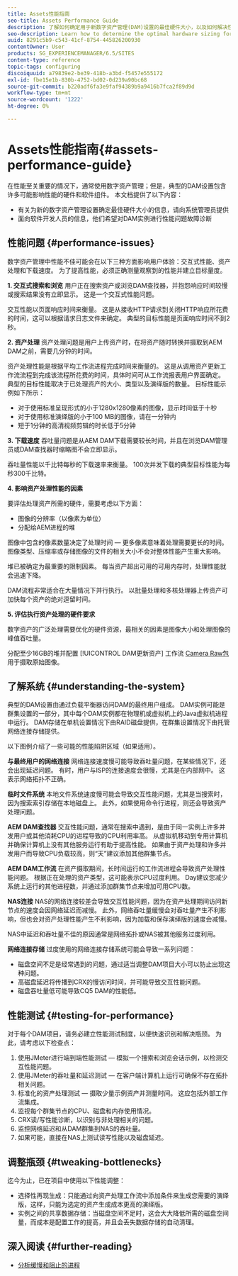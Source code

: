 ```yaml
---
title: Assets性能指南
seo-title: Assets Performance Guide
description: 了解如何确定用于新数字资产管理(DAM)设置的最佳硬件大小，以及如何解决性能问题
seo-description: Learn how to determine the optimal hardware sizing for a new Digital Asset Management (DAM) setup and how to troubleshoot performance issues
uuid: 8291c5b9-c543-41cf-8754-445826200930
contentOwner: User
products: SG_EXPERIENCEMANAGER/6.5/SITES
content-type: reference
topic-tags: configuring
discoiquuid: a79839e2-be39-418b-a3bd-f5457e555172
exl-id: fbe15e1b-830b-4752-bd02-0d239a90bc68
source-git-commit: b220adf6fa3e9faf94389b9a9416b7fca2f89d9d
workflow-type: tm+mt
source-wordcount: '1222'
ht-degree: 0%

---
```


# Assets性能指南{#assets-performance-guide}

在性能至关重要的情况下，通常使用数字资产管理；但是，典型的DAM设置包含许多可能影响性能的硬件和软件组件。 本文档提供了以下内容：

* 有关为新的数字资产管理设置确定最佳硬件大小的信息，请向系统管理员提供
* 面向软件开发人员的信息，他们希望对DAM实例进行性能问题故障诊断

## 性能问题 {#performance-issues}

数字资产管理中性能不佳可能会在以下三种方面影响用户体验：交互式性能、资产处理和下载速度。 为了提高性能，必须正确测量观察到的性能并建立目标量度。

**1. 交互式搜索和浏览** 用户正在搜索资产或浏览DAM查找器，并抱怨响应时间较慢或搜索结果没有立即显示。 这是一个交互式性能问题。

交互性能以页面响应时间来衡量。 这是从接收HTTP请求到关闭HTTP响应所花费的时间，这可以根据请求日志文件来确定。 典型的目标性能是页面响应时间不到2秒。

**2. 资产处理** 资产处理问题是用户上传资产时，在将资产随时转换并摄取到AEM DAM之前，需要几分钟的时间。

资产处理性能是根据平均工作流进程完成时间来衡量的。 这是从调用资产更新工作流流程到完成该流程所花费的时间，具体时间可从工作流报表用户界面确定。 典型的目标性能取决于已处理资产的大小、类型以及演绎版的数量。 目标性能示例如下所示：

* 对于使用标准呈现形式的小于1280x1280像素的图像，显示时间低于十秒
* 对于使用标准演绎版的小于100 MB的图像，请在一分钟内
* 短于1分钟的高清视频剪辑的时长低于5分钟

**3. 下载速度** 吞吐量问题是从AEM DAM下载需要较长时间，并且在浏览DAM管理员或DAM查找器时缩略图不会立即显示。

吞吐量性能以千比特每秒的下载速率来衡量。 100次并发下载的典型目标性能为每秒300千比特。

**4. 影响资产处理性能的因素**

要评估处理资产所需的硬件，需要考虑以下方面：

* 图像的分辨率（以像素为单位）
* 分配给AEM进程的堆

图像中包含的像素数量决定了处理时间 — 更多像素意味着处理需要更长的时间。
图像类型、压缩率或存储图像的文件的相关大小不会对整体性能产生重大影响。

堆已被确定为最重要的限制因素。 每当资产超出可用的可用内存时，处理性能就会迅速下降。

DAM流程非常适合在大量情况下并行执行。 以批量处理和多核处理器上传资产可加快每个资产的绝对逗留时间。

**5. 评估执行资产处理的硬件要求**

数字资产的广泛处理需要优化的硬件资源，最相关的因素是图像大小和处理图像的峰值吞吐量。

分配至少16GB的堆并配置 [!UICONTROL DAM更新资产] 工作流 [Camera Raw包](/help/assets/camera-raw.md) 用于摄取原始图像。

## 了解系统 {#understanding-the-system}

典型的DAM设置由通过负载平衡器访问DAM的最终用户组成。 DAM实例可能是群集设置的一部分，其中每个DAM实例都在物理机或虚拟机上的Java虚拟机进程中运行。 DAM存储在单机设置情况下由RAID磁盘提供，在群集设置情况下由托管网络连接存储提供。

以下图例介绍了一些可能的性能陷阱区域（如果适用）。

**与最终用户的网络连接** 网络连接速度慢可能导致吞吐量问题，在某些情况下，还会出现延迟问题。 有时，用户与ISP的连接速度会很慢，尤其是在内部网中。 这表示网络拓扑不正确。

**临时文件系统** 本地文件系统速度慢可能会导致交互性能问题，尤其是当搜索时，因为搜索索引存储在本地磁盘上。 此外，如果使用命令行进程，则还会导致资产处理问题。

**AEM DAM查找器** 交互性能问题，通常在搜索中遇到，是由于同一实例上许多并发用户或其他消耗CPU的进程导致的CPU利用率高。 从虚拟机移动到专用计算机并确保计算机上没有其他服务运行有助于提高性能。 如果由于资产处理和许多并发用户而导致CPU负载较高，则“天”建议添加其他群集节点。

**AEM DAM工作流** 在资产摄取期间，长时间运行的工作流进程会导致资产处理性能问题。 根据正在处理的资产类型，这可能表示CPU过度利用。 Day建议您减少系统上运行的其他进程数，并通过添加群集节点来增加可用CPU数。

**NAS连接** NAS的网络连接较差会导致交互性能问题，因为在资产处理期间访问新节点的速度会因网络延迟而减慢。 此外，网络吞吐量缓慢会对吞吐量产生不利影响，但也会对资产处理性能产生不利影响，因为加载和保存演绎版的速度会减慢。

NAS中延迟和吞吐量不佳的原因通常是网络拓扑或NAS被其他服务过度利用。

**网络连接存储** 过度使用的网络连接存储系统可能会导致一系列问题：

* 磁盘空间不足是经常遇到的问题，通过适当调整DAM项目大小可以防止出现这种问题。
* 高磁盘延迟将传播到CRX的慢访问时间，并可能导致交互性能问题。
* 磁盘吞吐量低可能导致CQ5 DAM的性能低。

## 性能测试 {#testing-for-performance}

对于每个DAM项目，请务必建立性能测试制度，以便快速识别和解决瓶颈。 为此，请考虑以下检查点：

1. 使用JMeter进行端到端性能测试 — 模拟一个搜索和浏览会话示例，以检测交互性能问题。
1. 使用JMeter的吞吐量和延迟测试 — 在客户端计算机上运行可确保不存在拓扑相关问题。
1. 标准化的资产处理测试 — 摄取少量示例资产并测量时间。 这应包括外部工作流集成。
1. 监视每个群集节点的CPU、磁盘和内存使用情况。
1. CRX读/写性能诊断，以识别与非处理相关的问题。
1. 监控网络延迟和从DAM群集到NAS的吞吐量。
1. 如果可能，直接在NAS上测试读写性能以及磁盘延迟。

## 调整瓶颈 {#tweaking-bottlenecks}

迄今为止，已在项目中使用以下性能调整：

* 选择性再现生成：只能通过向资产处理工作流中添加条件来生成您需要的演绎版，这样，只能为选定的资产生成成本更高的演绎版。
* 实例之间的共享数据存储：当磁盘空间不足时，这会大大降低所需的磁盘空间量，而成本是配置工作的提高，并且会丢失数据存储的自动清理。

## 深入阅读 {#further-reading}

* [分析缓慢和阻止的进程](https://helpx.adobe.com/experience-manager/kb/AnalyzeSlowAndBlockedProcesses.html)
